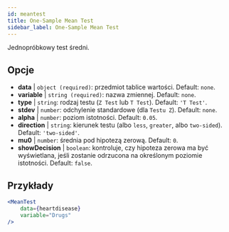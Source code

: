 ```yaml
---
id: meantest
title: One-Sample Mean Test
sidebar_label: One-Sample Mean Test
---
```


Jednopróbkowy test średni.

## Opcje

* __data__ | `object (required)`: przedmiot tablice wartości. Default: `none`.
* __variable__ | `string (required)`: nazwa zmiennej. Default: `none`.
* __type__ | `string`: rodzaj testu (`Z Test` lub `T Test`). Default: `'T Test'`.
* __stdev__ | `number`: odchylenie standardowe (dla `Testu Z`). Default: `none`.
* __alpha__ | `number`: poziom istotności. Default: `0.05`.
* __direction__ | `string`: kierunek testu (albo `less`, `greater`, albo `two-sided`). Default: `'two-sided'`.
* __mu0__ | `number`: średnia pod hipotezą zerową. Default: `0`.
* __showDecision__ | `boolean`: kontroluje, czy hipoteza zerowa ma być wyświetlana, jeśli zostanie odrzucona na określonym poziomie istotności. Default: `false`.


## Przykłady

```jsx live
<MeanTest
    data={heartdisease} 
    variable="Drugs"
/>
```
